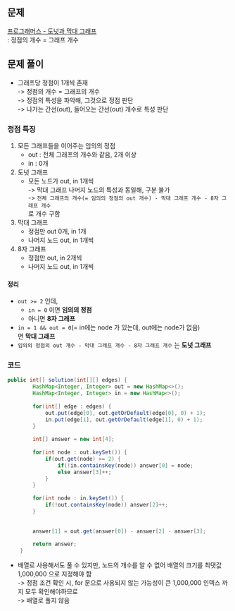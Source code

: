 ## 문제
[프로그래머스 - 도넛과 막대 그래프](https://school.programmers.co.kr/learn/courses/30/lessons/258711) <br>
: 정점의 개수 = 그래프 개수

## 문제 풀이
- 그래프당 정점이 1개씩 존재 <br>
  -> 정점의 개수 = 그래프의 개수 <br>
  -> 정점의 특성을 파악해, 그것으로 정점 판단 <br>
  -> 나가는 간선(out), 들어오는 간선(out) 개수로 특성 판단

### 정점 특징
1. 모든 그래프들을 이어주는 임의의 정점
   - out : 전체 그래프의 개수와 같음, 2개 이상
   - in : 0개
2. 도넛 그래프
   - 모든 노드가 out, in 1개씩 <br>
   -> 막대 그래프 나머지 노드의 특성과 동일해, 구분 불가 <br>
   -> `전체 그래프의 개수(= 임의의 정점의 out 개수) - 막대 그래프 개수 - 8자 그래프 개수` <br>
      로 개수 구함
3. 막대 그래프
   - 정점만 out 0개, in 1개
   - 나머지 노드 out, in 1개씩
4. 8자 그래프
   - 정점만 out, in 2개씩
   - 나머지 노드 out, in 1개씩

#### 정리
- `out >= 2` 인데,
  - `in = 0` 이면 **임의의 정점**
  - 아니면 **8자 그래프**
- `in = 1 && out = 0`(= in에는 node 가 있는데, out에는 node가 없음) <br>
  면 **막대 그래프**  
- `임의의 정점의 out 개수 - 막대 그래프 개수 - 8자 그래프 개수` 는 **도넛 그래프**

### 코드
```java
public int[] solution(int[][] edges) {
        HashMap<Integer, Integer> out = new HashMap<>();
        HashMap<Integer, Integer> in = new HashMap<>();
        
        for(int[] edge : edges) {
            out.put(edge[0], out.getOrDefault(edge[0], 0) + 1);
            in.put(edge[1], out.getOrDefault(edge[1], 0) + 1);
        }
        
        int[] answer = new int[4];
        
        for(int node : out.keySet()) {
            if(out.get(node) >= 2) {
                if(!in.containsKey(node)) answer[0] = node;
                else answer[3]++;
            }
        }
        
        for(int node : in.keySet()) {
            if(!out.containsKey(node)) answer[2]++;
        }
        
        
        answer[1] = out.get(answer[0]) - answer[2] - answer[3];
        
        return answer;
    }
```

- 배열로 사용해서도 풀 수 있지만, 노드의 개수를 알 수 없어 배열의 크기를 최댓값 1,000,000 으로 지정해야 함 <br>
  -> 정점 조건 확인 시, for 문으로 사용되지 않는 가능성이 큰 1,000,000 인덱스 까지 모두 확인해야하므로 <br>
  -> 배열로 풀지 않음
